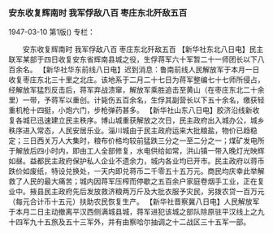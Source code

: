 ### 安东收复辉南时  我军俘敌八百  枣庄东北歼敌五百

1947-03-10
第1版()
专栏：

　　安东收复辉南时
    我军俘敌八百
    枣庄东北歼敌五百
    【新华社东北八日电】民主联军某部于四日收复安东省辉南县城之役，生俘蒋军六十军暂二十一师团长以下八百余名。
    【新华社华东前线八日电】迟到消息：鲁南前线人民解放军于本月一日收复枣庄东北三十里之北庄。该地系于二月二十七日为蒋军整编七十七师所侵占，经解放军猛烈反击后，蒋军弃战溃窜，解放军乘胜追击至黄山（在枣庄东北二十余里）一带，予蒋军以重创。计毙伤五百余名，生俘其副营长以下五十余名，缴获轻重机枪十四挺，小炮六门，步枪弹药甚多。
    【新华社山东八日电】胶济沿线新收复各城已迅速建立民主秩序。博山城重获解放之次日，民主政府出入城办公，城乡秩序进入常态，人民安居乐业。淄川城由于民主政府运来大批粮盐，物价已趋稳定；三日西关万人大集时，粮布价格均较前猛跌三分之一至二分之一；煤矿发电所于解放后四小时内，即由工人全部修复，水电供给如常，洪山镇一带入晚灯光映辉如昼。益都民主政府保护私人企业不遗余力，城内各业均已开市。民主政府以蒋币跌价如废纸，特设兑换处，一天内即兑蒋币二千零五十五万元。商民均庆幸此举解救了人民的最大痛苦；城内因蒋军压榨而停歇之五百余户家庭卷烟手工业，正在复业中。掖县民主政府先后发放救济粮两万斤及大批衣服予灾民，另拨农贷一百万元（每元合计币十五元）扶助农民恢复生产。
    【新华社晋察冀八日电】人民解放军于本月二日主动撤离平汉西侧满城县城，蒋军进犯该城之部队除原驻平汉线上之九十四军九十五旅及五十三军外，并有由察哈尔抽调之十二战区三十五军一部。

